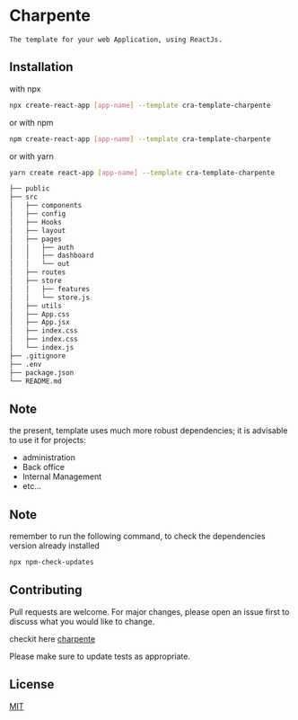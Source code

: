 # Charpente

    The template for your web Application, using ReactJs.

## Installation

with npx

```bash
npx create-react-app [app-name] --template cra-template-charpente
```

or with npm

```bash
npm create-react-app [app-name] --template cra-template-charpente
```

or with yarn

```bash
yarn create react-app [app-name] --template cra-template-charpente
```

```bash
├── public
├── src
│   ├── components
│   ├── config
│   ├── Hooks
│   ├── layout
│   ├── pages
│   │   ├── auth
│   │   ├── dashboard
│   │   └── out
│   ├── routes
│   ├── store
│   │   ├── features
│   │   └── store.js
│   ├── utils
│   ├── App.css
│   ├── App.jsx
│   ├── index.css
│   ├── index.css
│   └── index.js
├── .gitignore
├── .env
├── package.json
└── README.md
```

## Note

the present, template uses much more robust dependencies; it is advisable to use it for projects:

- administration
- Back office
- Internal Management
- etc...

## Note

remember to run the following command, to check the dependencies version already installed

```bash
npx npm-check-updates
```

## Contributing

Pull requests are welcome. For major changes, please open an issue first
to discuss what you would like to change.

checkit here [charpente](https://github.com/inspecthers/cra-template-charpente)

Please make sure to update tests as appropriate.

## License

[MIT](https://choosealicense.com/licenses/mit/)

```

```
